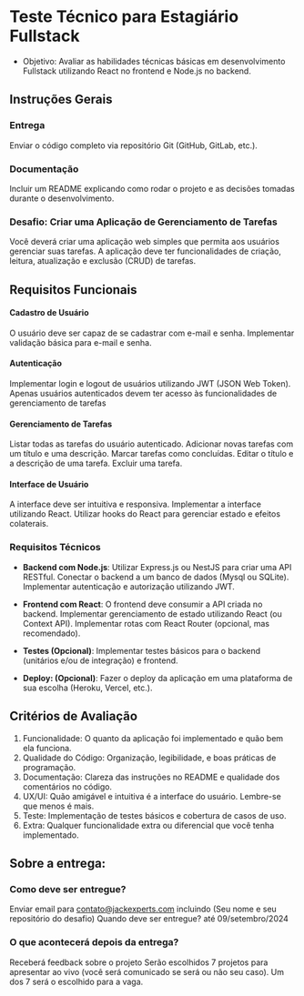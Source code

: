 # Teste Técnico para Estagiário Fullstack
* Objetivo: Avaliar as habilidades técnicas básicas em desenvolvimento Fullstack utilizando React no frontend e Node.js no backend. 



## Instruções Gerais

### Entrega
Enviar o código completo via repositório Git (GitHub, GitLab, etc.).

### Documentação
Incluir um README explicando como rodar o projeto e as decisões tomadas durante o desenvolvimento.

### Desafio: Criar uma Aplicação de Gerenciamento de Tarefas
Você deverá criar uma aplicação web simples que permita aos usuários gerenciar suas tarefas. A aplicação deve ter funcionalidades de criação, leitura, atualização e exclusão (CRUD) de tarefas. 



## Requisitos Funcionais

#### Cadastro de Usuário 
O usuário deve ser capaz de se cadastrar com e-mail e senha. Implementar validação básica para e-mail e senha.

#### Autenticação
 Implementar login e logout de usuários utilizando JWT (JSON Web Token). Apenas usuários autenticados devem ter acesso às funcionalidades de gerenciamento de tarefas

#### Gerenciamento de Tarefas
 Listar todas as tarefas do usuário autenticado. Adicionar novas tarefas com um título e uma descrição. Marcar tarefas como concluídas. Editar o título e a descrição de uma tarefa. Excluir uma tarefa.

#### Interface de Usuário
A interface deve ser intuitiva e responsiva. Implementar a interface utilizando React. Utilizar hooks do React para gerenciar estado e efeitos colaterais.




### Requisitos Técnicos
* **Backend com Node.js**: Utilizar Express.js ou NestJS para criar uma API RESTful. Conectar o backend a um banco de dados (Mysql ou SQLite). Implementar autenticação e autorização utilizando JWT.

* **Frontend com React**: O frontend deve consumir a API criada no backend. Implementar gerenciamento de estado utilizando React (ou Context API). Implementar rotas com React Router (opcional, mas recomendado).

* **Testes (Opcional)**: Implementar testes básicos para o backend (unitários e/ou de integração) e frontend. 

* **Deploy: (Opcional)**: Fazer o deploy da aplicação em uma plataforma de sua escolha (Heroku, Vercel, etc.).



## Critérios de Avaliação
1. Funcionalidade: O quanto da aplicação foi implementado e quão bem ela funciona.
2. Qualidade do Código: Organização, legibilidade, e boas práticas de programação.
3. Documentação: Clareza das instruções no README e qualidade dos comentários no código.
4. UX/UI: Quão amigável e intuitiva é a interface do usuário. Lembre-se que menos é mais.
5. Teste: Implementação de testes básicos e cobertura de casos de uso.
6. Extra: Qualquer funcionalidade extra ou diferencial que você tenha implementado.


## Sobre a entrega:
### Como deve ser entregue? 

Enviar email para contato@jackexperts.com incluindo (Seu nome e seu repositório do desafio)
Quando deve ser entregue? até 09/setembro/2024


### O que acontecerá depois da entrega?
Receberá feedback sobre o projeto
Serão escolhidos 7 projetos para apresentar ao vivo (você será comunicado se será ou não seu caso). Um dos 7 será o escolhido para a vaga.